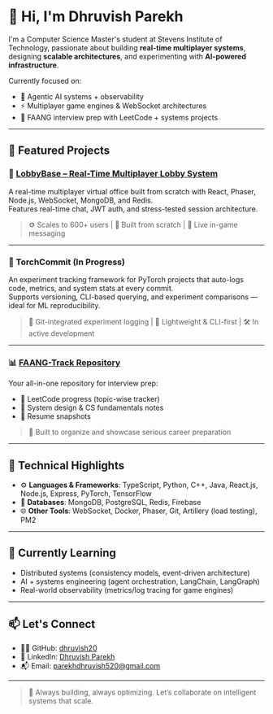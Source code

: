 # 👋 Hi, I'm Dhruvish Parekh

I'm a Computer Science Master's student at Stevens Institute of Technology, passionate about building **real-time multiplayer systems**, designing **scalable architectures**, and experimenting with **AI-powered infrastructure**.

Currently focused on:
- 🧠 Agentic AI systems + observability
- ⚡ Multiplayer game engines & WebSocket architectures
- 🎯 FAANG interview prep with LeetCode + systems projects

---

## 🚀 Featured Projects

### 🏢 [LobbyBase – Real-Time Multiplayer Lobby System](https://github.com/dhruvish20/multiplayer-lobby-template)
A real-time multiplayer virtual office built from scratch with React, Phaser, Node.js, WebSocket, MongoDB, and Redis.  
Features real-time chat, JWT auth, and stress-tested session architecture.

> ⚙️ Scales to 600+ users | 🧩 Built from scratch | 💬 Live in-game messaging

---

### 🔦 TorchCommit (In Progress)
An experiment tracking framework for PyTorch projects that auto-logs code, metrics, and system stats at every commit.  
Supports versioning, CLI-based querying, and experiment comparisons — ideal for ML reproducibility.

> 🧪 Git-integrated experiment logging | 🧠 Lightweight & CLI-first | 🛠️ In active development

---

### 📊 [FAANG-Track Repository](https://github.com/dhruvish20/FAANG-Track)
Your all-in-one repository for interview prep:
- 📁 LeetCode progress (topic-wise tracker)
- 📓 System design & CS fundamentals notes
- 📄 Resume snapshots
  
> 💼 Built to organize and showcase serious career preparation

---

## 📘 Technical Highlights

- ⚙️ **Languages & Frameworks**: TypeScript, Python, C++, Java, React.js, Node.js, Express, PyTorch, TensorFlow  
- 💾 **Databases**: MongoDB, PostgreSQL, Redis, Firebase  
- 🌐 **Other Tools**: WebSocket, Docker, Phaser, Git, Artillery (load testing), PM2

---

## 🌱 Currently Learning

- Distributed systems (consistency models, event-driven architecture)  
- AI + systems engineering (agent orchestration, LangChain, LangGraph)  
- Real-world observability (metrics/log tracing for game engines)

---

## 📫 Let's Connect

- 🧑‍💻 GitHub: [dhruvish20](https://github.com/dhruvish20)  
- 🔗 LinkedIn: [Dhruvish Parekh](https://www.linkedin.com/in/dhruvish-parekh-7913911b3/)  
- 📬 Email: parekhdhruvish520@gmail.com  

---

> 🧭 Always building, always optimizing. Let’s collaborate on intelligent systems that scale.
